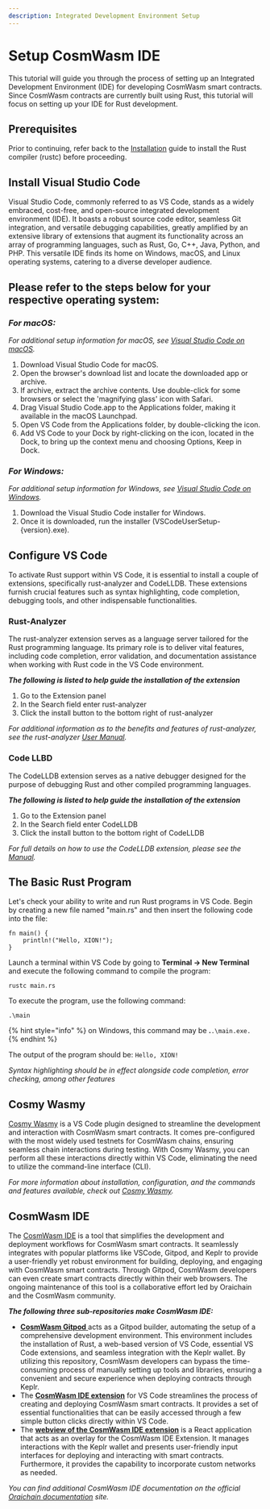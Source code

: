 ```yaml
---
description: Integrated Development Environment Setup
---
```


# Setup CosmWasm IDE

This tutorial will guide you through the process of setting up an Integrated Development Environment (IDE) for developing CosmWasm smart contracts. Since CosmWasm contracts are currently built using Rust, this tutorial will focus on setting up your IDE for Rust development.

## Prerequisites

Prior to continuing, refer back to the [Installation](installation-prerequisites-setup-local-environment.md) guide to install the Rust compiler (rustc) before proceeding.

## Install Visual Studio Code

Visual Studio Code, commonly referred to as VS Code, stands as a widely embraced, cost-free, and open-source integrated development environment (IDE). It boasts a robust source code editor, seamless Git integration, and versatile debugging capabilities, greatly amplified by an extensive library of extensions that augment its functionality across an array of programming languages, such as Rust, Go, C++, Java, Python, and PHP. This versatile IDE finds its home on Windows, macOS, and Linux operating systems, catering to a diverse developer audience.

## Please refer to the steps below for your respective operating system:

### _For macOS:_

_For additional setup information for macOS, see_ [_Visual Studio Code on macOS_](https://code.visualstudio.com/docs/setup/mac)_._

1. Download Visual Studio Code for macOS.
2. Open the browser's download list and locate the downloaded app or archive.
3. If archive, extract the archive contents. Use double-click for some browsers or select the 'magnifying glass' icon with Safari.
4. Drag Visual Studio Code.app to the Applications folder, making it available in the macOS Launchpad.
5. Open VS Code from the Applications folder, by double-clicking the icon.
6. Add VS Code to your Dock by right-clicking on the icon, located in the Dock, to bring up the context menu and choosing Options, Keep in Dock.

### _For Windows:_

_For additional setup information for Windows, see_ [_Visual Studio Code on Windows_](https://code.visualstudio.com/docs/setup/windows)_._

1. Download the Visual Studio Code installer for Windows.
2. Once it is downloaded, run the installer (VSCodeUserSetup-{version}.exe).

## Configure VS Code

To activate Rust support within VS Code, it is essential to install a couple of extensions, specifically rust-analyzer and CodeLLDB. These extensions furnish crucial features such as syntax highlighting, code completion, debugging tools, and other indispensable functionalities.

### Rust-Analyzer

The rust-analyzer extension serves as a language server tailored for the Rust programming language. Its primary role is to deliver vital features, including code completion, error validation, and documentation assistance when working with Rust code in the VS Code environment.

_**The following is listed to help guide the installation of the extension**_

1. Go to the Extension panel
2. In the Search field enter rust-analyzer
3. Click the install button to the bottom right of rust-analyzer

_For additional information as to the benefits and features of rust-analyzer, see the rust-analyzer_ [_User Manual_](https://rust-analyzer.github.io/manual.html)_._

### Code LLBD

The CodeLLDB extension serves as a native debugger designed for the purpose of debugging Rust and other compiled programming languages.

_**The following is listed to help guide the**_ _**installation of the extension**_

1. Go to the Extension panel
2. In the Search field enter CodeLLDB
3. Click the install button to the bottom right of CodeLLDB

_For full details on how to use the CodeLLDB extension, please see the_ [_Manual_](https://github.com/vadimcn/codelldb/blob/v1.9.0/MANUAL.md)_._

## The Basic Rust Program

Let's check your ability to write and run Rust programs in VS Code. Begin by creating a new file named "main.rs" and then insert the following code into the file:

```
fn main() {
    println!("Hello, XION!");
}
```

Launch a terminal within VS Code by going to **Terminal -> New Terminal** and execute the following command to compile the program:

```
rustc main.rs
```

To execute the program, use the following command:

```
.\main
```

{% hint style="info" %}
on Windows, this command may be **.**`.\main.exe.`
{% endhint %}

The output of the program should be: `Hello, XION!`

_Syntax highlighting should be in effect alongside code completion, error checking, among other features_

## Cosmy Wasmy

[Cosmy Wasmy](https://marketplace.visualstudio.com/items?itemName=spoorthi.cosmy-wasmy) is a VS Code plugin designed to streamline the development and interaction with CosmWasm smart contracts. It comes pre-configured with the most widely used testnets for CosmWasm chains, ensuring seamless chain interactions during testing. With Cosmy Wasmy, you can perform all these interactions directly within VS Code, eliminating the need to utilize the command-line interface (CLI).

_For more information about installation, configuration, and the commands and features available, check out_ [_Cosmy Wasmy_](https://marketplace.visualstudio.com/items?itemName=spoorthi.cosmy-wasmy)_._

## CosmWasm IDE

The [CosmWasm IDE](https://github.com/oraichain/cw-ide-vscode) is a tool that simplifies the development and deployment workflows for CosmWasm smart contracts. It seamlessly integrates with popular platforms like VSCode, Gitpod, and Keplr to provide a user-friendly yet robust environment for building, deploying, and engaging with CosmWasm smart contracts. Through Gitpod, CosmWasm developers can even create smart contracts directly within their web browsers. The ongoing maintenance of this tool is a collaborative effort led by Oraichain and the CosmWasm community.

_**The following three sub-repositories make CosmWasm IDE:**_

* [**CosmWasm Gitpod** ](https://github.com/oraichain/cw-ide-webview)acts as a Gitpod builder, automating the setup of a comprehensive development environment. This environment includes the installation of Rust, a web-based version of VS Code, essential VS Code extensions, and seamless integration with the Keplr wallet. By utilizing this repository, CosmWasm developers can bypass the time-consuming process of manually setting up tools and libraries, ensuring a convenient and secure experience when deploying contracts through Keplr.
* The [**CosmWasm IDE extension**](https://github.com/oraichain/cw-ide-vscode) for VS Code streamlines the process of creating and deploying CosmWasm smart contracts. It provides a set of essential functionalities that can be easily accessed through a few simple button clicks directly within VS Code.
* The [**webview of the CosmWasm IDE extension**](https://github.com/oraichain/cw-ide-webview) is a React application that acts as an overlay for the CosmWasm IDE Extension. It manages interactions with the Keplr wallet and presents user-friendly input interfaces for deploying and interacting with smart contracts. Furthermore, it provides the capability to incorporate custom networks as needed.

_You can find additional CosmWasm IDE documentation on the official_ [_Oraichain documentation_](https://docs.orai.io/developers/cosmwasm-ide/tutorial-01) _site._



